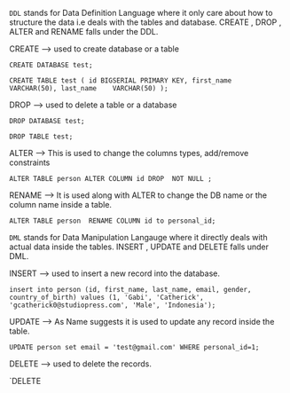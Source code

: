 `DDL` stands for Data Definition Language where it only care about how to structure the data i.e deals with the tables and database. CREATE , DROP , ALTER and RENAME falls under the DDL. <br />

CREATE --> used to create database or a table <br />

`CREATE DATABASE test;` <br />

`CREATE TABLE test (
    id BIGSERIAL PRIMARY KEY,
    first_name   VARCHAR(50),
    last_name    VARCHAR(50)
);`                       <br />

DROP --> used to delete a table or a database <br />

`DROP DATABASE test;` <br />

`DROP TABLE test;`    <br />

ALTER --> This is used to change the columns types, add/remove constraints <br />

`ALTER TABLE person ALTER COLUMN id DROP  NOT NULL ;` <br />

RENAME --> It is used along with ALTER to change the DB name or the column name inside a table. <br />

`ALTER TABLE person  RENAME COLUMN id to personal_id;` <br />

`DML` stands for Data Manipulation Langauge where it directly deals with actual data inside the tables. INSERT , UPDATE and DELETE falls under DML. <br />

INSERT --> used to insert a new record into the database.

`insert into person (id, first_name, last_name, email, gender, country_of_birth) values (1, 'Gabi', 'Catherick', 'gcatherick0@studiopress.com', 'Male', 'Indonesia');` <br />

UPDATE --> As Name suggests it is used to update any record inside the table. <br />

`UPDATE person set email = 'test@gmail.com' WHERE personal_id=1;` <br />

DELETE --> used to delete the records.

`DELETE 


